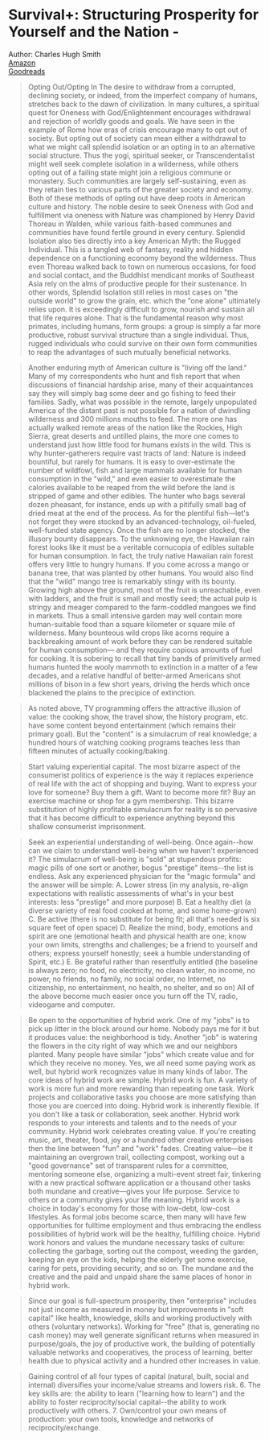 # Survival+: Structuring Prosperity for Yourself and the Nation   -   
Author: Charles Hugh Smith  
[Amazon](https://amzn.to/2UKsWSR)  
[Goodreads](https://www.goodreads.com/book/show/7455156-survival)  

>Opting Out/Opting In The desire to withdraw from a corrupted, declining society, or indeed, from the imperfect company of humans, stretches back to the dawn of civilization. In many cultures, a spiritual quest for Oneness with God/Enlightenment encourages withdrawal and rejection of worldly goods and goals. We have seen in the example of Rome how eras of crisis encourage many to opt out of society. But opting out of society can mean either a withdrawal to what we might call splendid isolation or an opting in to an alternative social structure. Thus the yogi, spiritual seeker, or Transcendentalist might well seek complete isolation in a wilderness, while others opting out of a failing state might join a religious commune or monastery. Such communities are largely self-sustaining, even as they retain ties to various parts of the greater society and economy. Both of these methods of opting out have deep roots in American culture and history. The noble desire to seek Oneness with God and fulfillment via oneness with Nature was championed by Henry David Thoreau in Walden, while various faith-based communes and communities have found fertile ground in every century. Splendid Isolation also ties directly into a key American Myth: the Rugged Individual. This is a tangled web of fantasy, reality and hidden dependence on a functioning economy beyond the wilderness. Thus even Thoreau walked back to town on numerous occasions, for food and social contact, and the Buddhist mendicant monks of Southeast Asia rely on the alms of productive people for their sustenance. In other words, Splendid Isolation still relies in most cases on "the outside world" to grow the grain, etc. which the "one alone" ultimately relies upon. It is exceedingly difficult to grow, nourish and sustain all that life requires alone. That is the fundamental reason why most primates, including humans, form groups: a group is simply a far more productive, robust survival structure than a single individual. Thus, rugged individuals who could survive on their own form communities to reap the advantages of such mutually beneficial networks.

>Another enduring myth of American culture is "living off the land." Many of my correspondents who hunt and fish report that when discussions of financial hardship arise, many of their acquaintances say they will simply bag some deer and go fishing to feed their families. Sadly, what was possible in the remote, largely unpopulated America of the distant past is not possible for a nation of dwindling wilderness and 300 millions mouths to feed. The more one has actually walked remote areas of the nation like the Rockies, High Sierra, great deserts and untilled plains, the more one comes to understand just how little food for humans exists in the wild. This is why hunter-gatherers require vast tracts of land: Nature is indeed bountiful, but rarely for humans. It is easy to over-estimate the number of wildfowl, fish and large mammals available for human consumption in the "wild," and even easier to overestimate the calories available to be reaped from the wild before the land is stripped of game and other edibles. The hunter who bags several dozen pheasant, for instance, ends up with a pitifully small bag of dried meat at the end of the process. As for the plentiful fish—let's not forget they were stocked by an advanced-technology, oil-fueled, well-funded state agency. Once the fish are no longer stocked, the illusory bounty disappears. To the unknowing eye, the Hawaiian rain forest looks like it must be a veritable cornucopia of edibles suitable for human consumption. In fact, the truly native Hawaiian rain forest offers very little to hungry humans. If you come across a mango or banana tree, that was planted by other humans. You would also find that the "wild" mango tree is remarkably stingy with its bounty. Growing high above the ground, most of the fruit is unreachable, even with ladders, and the fruit is small and mostly seed; the actual pulp is stringy and meager compared to the farm-coddled mangoes we find in markets. Thus a small intensive garden may well contain more human-suitable food than a square kilometer or square mile of wilderness. Many bounteous wild crops like acorns require a backbreaking amount of work before they can be rendered suitable for human consumption— and they require copious amounts of fuel for cooking. It is sobering to recall that tiny bands of primitively armed humans hunted the wooly mammoth to extinction in a matter of a few decades, and a relative handful of better-armed Americans shot millions of bison in a few short years, driving the herds which once blackened the plains to the precipice of extinction.

>As noted above, TV programming offers the attractive illusion of value: the cooking show, the travel show, the history program, etc. have some content beyond entertainment (which remains their primary goal). But the "content" is a simulacrum of real knowledge; a hundred hours of watching cooking programs teaches less than fifteen minutes of actually cooking/baking.

>Start valuing experiential capital. The most bizarre aspect of the consumerist politics of experience is the way it replaces experience of real life with the act of shopping and buying. Want to express your love for someone? Buy them a gift. Want to become more fit? Buy an exercise machine or shop for a gym membership. This bizarre substitution of highly profitable simulacrum for reality is so pervasive that it has become difficult to experience anything beyond this shallow consumerist imprisonment.

>Seek an experiential understanding of well-being. Once again--how can we claim to understand well-being when we haven't experienced it? The simulacrum of well-being is "sold" at stupendous profits: magic pills of one sort or another, bogus "prestige" items--the list is endless. Ask any experienced physician for the "magic formula" and the answer will be simple: A. Lower stress (in my analysis, re-align expectations with realistic assessments of what's in your best interests: less "prestige" and more purpose) B. Eat a healthy diet (a diverse variety of real food cooked at home, and some home-grown) C. Be active (there is no substitute for being fit; all that's needed is six square feet of open space) D. Realize the mind, body, emotions and spirit are one (emotional health and physical health are one; know your own limits, strengths and challenges; be a friend to yourself and others; express yourself honestly; seek a humble understanding of Spirit, etc.) E. Be grateful rather than resentfully entitled (the baseline is always zero; no food, no electricity, no clean water, no income, no power, no friends, no family, no social order, no Internet, no citizenship, no entertainment, no health, no shelter, and so on) All of the above become much easier once you turn off the TV, radio, videogame and computer.

>Be open to the opportunities of hybrid work. One of my "jobs" is to pick up litter in the block around our home. Nobody pays me for it but it produces value: the neighborhood is tidy. Another "job" is watering the flowers in the city right of way which we and our neighbors planted. Many people have similar "jobs" which create value and for which they receive no money. Yes, we all need some paying work as well, but hybrid work recognizes value in many kinds of labor. The core ideas of hybrid work are simple. Hybrid work is fun. A variety of work is more fun and more rewarding than repeating one task. Work projects and collaborative tasks you choose are more satisfying than those you are coerced into doing. Hybrid work is inherently flexible. If you don't like a task or collaboration, seek another. Hybrid work responds to your interests and talents and to the needs of your community. Hybrid work celebrates creating value. If you're creating music, art, theater, food, joy or a hundred other creative enterprises then the line between "fun" and "work" fades. Creating value—be it maintaining an overgrown trail, collecting compost, working out a "good governance" set of transparent rules for a committee, mentoring someone else, organizing a multi-event street fair, tinkering with a new practical software application or a thousand other tasks both mundane and creative—gives your life purpose. Service to others or a community gives your life meaning. Hybrid work is a choice in today's economy for those with low-debt, low-cost lifestyles. As formal jobs become scarce, then many will have few opportunities for fulltime employment and thus embracing the endless possibilities of hybrid work will be the healthy, fulfilling choice. Hybrid work honors and values the mundane necessary tasks of culture: collecting the garbage, sorting out the compost, weeding the garden, keeping an eye on the kids, helping the elderly get some exercise, caring for pets, providing security, and so on. The mundane and the creative and the paid and unpaid share the same places of honor in hybrid work.

>Since our goal is full-spectrum prosperity, then "enterprise" includes not just income as measured in money but improvements in "soft capital" like health, knowledge, skills and working productively with others (voluntary networks). Working for "free" (that is, generating no cash money) may well generate significant returns when measured in purpose/goals, the joy of productive work, the building of potentially valuable networks and cooperatives, the process of learning, better health due to physical activity and a hundred other increases in value.

>Gaining control of all four types of capital (natural, built, social and internal) diversifies your income/value streams and lowers risk. 6. The key skills are: the ability to learn ("learning how to learn") and the ability to foster reciprocity/social capital--the ability to work productively with others. 7. Own/control your own means of production: your own tools, knowledge and networks of reciprocity/exchange.
